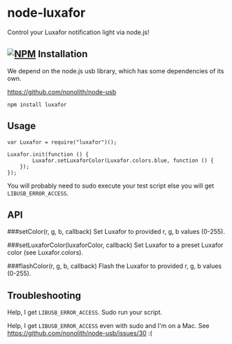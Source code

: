 node-luxafor
====

Control your Luxafor notification light via node.js!

[![NPM](https://nodei.co/npm/luxafor.png?downloads=true&stars=true)](https://nodei.co/npm/luxafor/)
Installation
----

We depend on the node.js usb library, which has some dependencies of its own.

https://github.com/nonolith/node-usb

```
npm install luxafor
```

Usage
----

```
var Luxafor = require("luxafor")();

Luxafor.init(function () {
        Luxafor.setLuxaforColor(Luxafor.colors.blue, function () {
	});
});
```

You will probably need to sudo execute your test script else you will get
`LIBUSB_ERROR_ACCESS`.

API
----

###setColor(r, g, b, callback)
Set Luxafor to provided r, g, b values (0-255).

###setLuxaforColor(luxaforColor, callback)
Set Luxafor to a preset Luxafor color (see Luxafor.colors).

###flashColor(r, g, b, callback)
Flash the Luxafor to provided r, g, b values (0-255).


Troubleshooting
----

Help, I get `LIBUSB_ERROR_ACCESS`.
Sudo run your script.

Help, I get `LIBUSB_ERROR_ACCESS` even with sudo and I'm on a Mac.
See https://github.com/nonolith/node-usb/issues/30 :(
